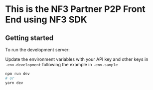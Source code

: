 # This is the NF3 Partner P2P Front End using NF3 SDK

## Getting started
To run the development server:

Update the environment variables with your API key and other keys in `.env.development` following the example in `.env.sample`

```bash
npm run dev
# or
yarn dev
```


